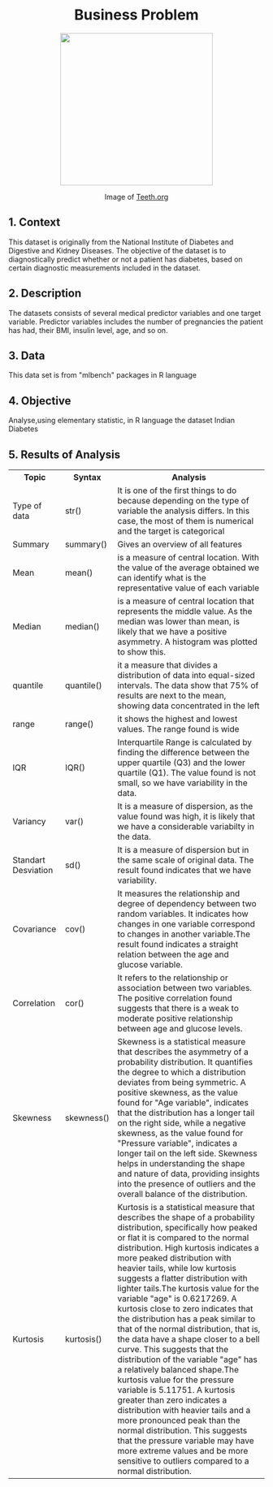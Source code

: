 <h1 align="center"> Business Problem </h1>

<figure>
  <p align="center">
   <img src="https://www.teeth.org.au/ADA/media/Teeth_org_au/page-images/GettyImages-1256008847-Copy.jpg" height="300">
   <figcaption style="text-align: center;">Image of <a href="https://www.teeth.org.au/sugar">Teeth.org</a></figcaption>
</figure>

<h2> 1.  Context </h2>
<p> This dataset is originally from the National Institute of Diabetes and Digestive and Kidney Diseases. The objective of the dataset is to diagnostically predict whether or not a patient has diabetes, based on certain diagnostic measurements included in the dataset.</p> 

<h2> 2.  Description </h2>
<p> The datasets consists of several medical predictor variables and one target variable. Predictor variables includes the number of pregnancies the patient has had, their BMI, insulin level, age, and so on.</p>

<h2>3.  Data </h2>
<p> This data set is from "mlbench" packages in R language </p>

<h2>4.  Objective </h2>
<p> Analyse,using elementary statistic,  in R language the dataset  Indian Diabetes </p>

<h2>5.  Results of Analysis </h2>

 <table>
  <tr>
    <th> Topic </th>
    <th> Syntax</th>
    <th> Analysis </th>
  </tr>
  <tr>
    <td>Type of data</td>
    <td>str() </td>
    <td> It is one of the first things to do because depending on the type of variable the analysis differs. In this case, the most of them is numerical and the target is categorical</td>
    <tr>
      <tr>
    <td>Summary</td>
    <td>summary()</td>
    <td>Gives an overview of all features</td>
    <tr>
     <td>Mean</td>
    <td>mean()</td>
    <td>is a measure of central location. With the value of the average obtained we can identify what is the representative value of each variable </td>
     <tr>
     <td>Median</td>
    <td>median()</td>
    <td>is a measure of central location that represents the middle value. As the median was lower than mean, is likely that we have a positive asymmetry. A histogram was plotted to show this.</td>
    <tr>
    <td>quantile</td>
    <td>quantile()</td>
    <td>it a measure that divides a distribution of data into equal-sized intervals. The data show that 75% of results are next to the mean, showing data concentrated in the left</td>
    <tr>
    <td>range</td>
    <td>range()</td>
    <td>it shows the highest and lowest values. The range found is wide</td>
    <tr>
    <td>IQR</td>
    <td>IQR()</td>
    <td>Interquartile Range is calculated by finding the difference between the upper quartile (Q3) and the lower quartile (Q1). The value found is not small, so we have variability in the data.</td>
    <tr>
    <td>Variancy</td>
    <td>var()</td>
    <td>It is a measure of dispersion, as the value found was high, it is likely that we have a considerable variabilty in the data.</td>
    <tr>
    <td>Standart Desviation</td>
    <td>sd()</td>
    <td>It is a measure of dispersion but in the same scale of original data. The result found indicates that we have variability.</td>
    <tr>
    <td>Covariance</td>
    <td>cov()
    </td>
    <td>It measures the relationship and degree of dependency between two random variables. It indicates how changes in one variable correspond to changes in another variable.The result found indicates a straight relation between the age and glucose variable. </td>
    <tr>
     <td>Correlation</td>
    <td>cor()
    </td>
    <td>It refers to the relationship or association between two variables. The positive correlation found suggests that there is a weak to moderate positive relationship between age and glucose levels.</td>
  </tr>
  <td>Skewness</td>
    <td>skewness()
    </td>
    <td>Skewness is a statistical measure that describes the asymmetry of a probability distribution. It quantifies the degree to which a distribution deviates from being symmetric. A positive skewness, as the value found for "Age variable", indicates that the distribution has a longer tail on the right side, while a negative skewness, as the value found for "Pressure variable",  indicates a longer tail on the left side. Skewness helps in understanding the shape and nature of data, providing insights into the presence of outliers and the overall balance of the distribution.</td>
  </tr>
    <td>Kurtosis</td>
    <td>kurtosis()
    </td>
    <td>Kurtosis is a statistical measure that describes the shape of a probability distribution, specifically how peaked or flat it is compared to the normal distribution. High kurtosis indicates a more peaked distribution with heavier tails, while low kurtosis suggests a flatter distribution with lighter tails.The kurtosis value for the variable "age" is 0.6217269. A kurtosis close to zero indicates that the distribution has a peak similar to that of the normal distribution, that is, the data have a shape closer to a bell curve. This suggests that the distribution of the variable "age" has a relatively balanced shape.The kurtosis value for the pressure variable is 5.11751. A kurtosis greater than zero indicates a distribution with heavier tails and a more pronounced peak than the normal distribution. This suggests that the pressure variable may have more extreme values and be more sensitive to outliers compared to a normal distribution.</td>
  </tr>
</table>

